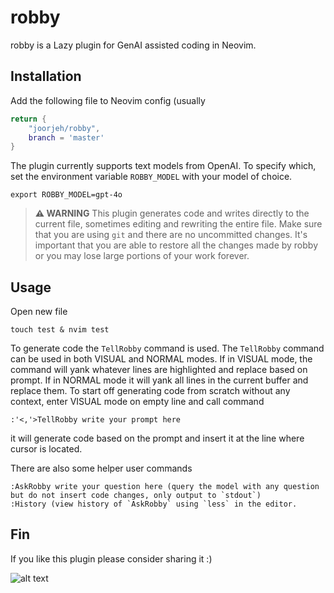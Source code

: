 # robby
robby is a Lazy plugin for GenAI assisted coding in Neovim.

## Installation
Add the following file to Neovim config (usually 
```robby.lua
return {
    "joorjeh/robby",
    branch = 'master'
}
```
The plugin currently supports text models from OpenAI.  To specify which, set the environment variable
`ROBBY_MODEL` with your model of choice.
```
export ROBBY_MODEL=gpt-4o
```

> **⚠️ WARNING**
> This plugin generates code and writes directly to the current file, sometimes editing and rewriting the entire file. Make sure that you are using `git` and there are no uncommitted changes.  It's important that you are able to restore all the changes made by robby or you may lose large portions of your work forever. 

## Usage
Open new file
```
touch test & nvim test 
```
To generate code the `TellRobby` command is used.  The `TellRobby` command can be used in both VISUAL and NORMAL modes.  If in VISUAL mode, the command will 
yank whatever lines are highlighted and replace based on prompt.  If in NORMAL mode it will yank all lines in the current buffer and replace them. To start off
generating code from scratch without any context, enter VISUAL mode on empty line and call command
```
:'<,'>TellRobby write your prompt here
```
it will generate code based on the prompt and insert it at the line where cursor is located.

There are also some helper user commands
```
:AskRobby write your question here (query the model with any question but do not insert code changes, only output to `stdout`)
:History (view history of `AskRobby` using `less` in the editor.
```
## Fin
If you like this plugin please consider sharing it :)

![alt text](https://github.com/joorjeh/robby/blob/main/robby.png?raw=true)
